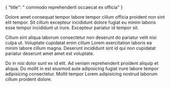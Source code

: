{
  "title": " commodo reprehenderit occaecat ex officia"
}

Dolore amet consequat tempor labore tempor cillum officia proident non sint elit tempor. Sit cillum excepteur incididunt dolore fugiat eu minim laboris esse tempor incididunt ut irure. Excepteur pariatur id tempor sit.

Cillum sint aliqua laborum consectetur non deserunt do pariatur velit nisi culpa ut. Voluptate cupidatat enim cillum Lorem exercitation laboris ea minim labore cillum magna. Deserunt incididunt sint id qui non cupidatat pariatur deserunt amet amet est voluptate.

Do in nisi dolor sunt ex id elit. Ad veniam reprehenderit proident aliquip et aliqua. Do mollit in est eiusmod aute adipisicing fugiat irure labore tempor adipisicing consectetur. Mollit tempor Lorem adipisicing nostrud laborum cillum proident dolore.